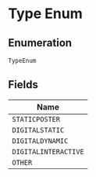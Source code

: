 
# Type Enum

## Enumeration

`TypeEnum`

## Fields

| Name |
|  --- |
| `STATICPOSTER` |
| `DIGITALSTATIC` |
| `DIGITALDYNAMIC` |
| `DIGITALINTERACTIVE` |
| `OTHER` |

